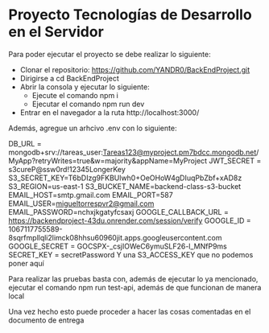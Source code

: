 # Proyecto Tecnologías de Desarrollo en el Servidor

Para poder ejecutar el proyecto se debe realizar lo siguiente:
- Clonar el repositorio: https://github.com/YANDR0/BackEndProject.git 
- Dirigirse a cd BackEndProject
- Abrir la consola y ejecutar lo siguiente:
    - Ejecute el comando npm i
    - Ejecutar el comando npm run dev
- Entrar en el navegador a la ruta http://localhost:3000/

Además, agregue un arhcivo .env con lo siguiente:

DB_URL = mongodb+srv://tareas_user:Tareas123@myproject.pm7bdcc.mongodb.net/MyApp?retryWrites=true&w=majority&appName=MyProject
JWT_SECRET = s3cureP@ssw0rd!12345LongerKey
S3_SECRET_KEY=T6bDIzg9FKBUlwh0+OeOHoW4gDIuqPbZbf+xAD8z
S3_REGION=us-east-1
S3_BUCKET_NAME=backend-class-s3-bucket
EMAIL_HOST=smtp.gmail.com
EMAIL_PORT=587
EMAIL_USER=migueltorrespvr2@gmail.com
EMAIL_PASSWORD=nchxjkgatyfcsaxj
GOOGLE_CALLBACK_URL = https://backendproject-43du.onrender.com/session/verify
GOOGLE_ID = 1067117755589-8sqrfmpllqli2limck08hhsu60960jit.apps.googleusercontent.com
GOOGLE_SECRET = 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
SECRET_KEY = secretPassword
Y una S3_ACCESS_KEY que no podemos poner aquí

Para realizar las pruebas basta con, además de ejecutar lo ya mencionado, ejecutar el comando npm run test-api, además de que funcionan de manera local

Una vez hecho esto puede proceder a hacer las cosas comentadas en el documento de entrega
